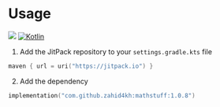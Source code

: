 # Usage

[![](https://jitpack.io/v/zahid4kh/mathstuff.svg)](https://jitpack.io/#zahid4kh/mathstuff) [![Kotlin](https://img.shields.io/badge/Kotlin-2.1.0-blue.svg?logo=kotlin)](https://kotlinlang.org/docs/releases.html#release-details)

1. Add the JitPack repository to your `settings.gradle.kts` file

```kotlin
maven { url = uri("https://jitpack.io") }
```

2. Add the dependency

```kotlin
implementation("com.github.zahid4kh:mathstuff:1.0.8")
```